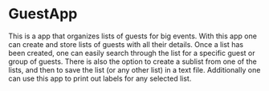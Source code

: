 # GuestApp

This is a app that organizes lists of guests for big events. 
With this app one can create and store lists of guests with all their details. 
Once a list has been created, one can easily search through the list for a specific guest or group of guests.
There is also the option to create a sublist from one of the lists, and then to save the list (or any other list) in a text file.
Additionally one can use this app to print out labels for any selected list.
